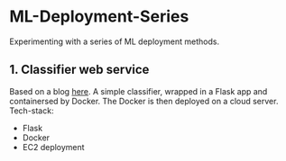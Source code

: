 # ML-Deployment-Series
Experimenting with a series of ML deployment methods.

## 1. Classifier web service
Based on a blog [here](https://towardsdatascience.com/simple-way-to-deploy-machine-learning-models-to-cloud-fd58b771fdcf).
A simple classifier, wrapped in a Flask app and containersed by Docker. The Docker is then deployed on a cloud server.
Tech-stack:
- Flask
- Docker
- EC2 deployment
